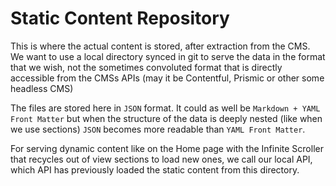 # Static Content Repository

This is where the actual content is stored, after extraction from the CMS.
We want to use a local directory synced in git to serve the data in the format that we wish, not the sometimes convoluted format that is directly accessible from the CMSs APIs (may it be Contentful, Prismic or other some headless CMS)

The files are stored here in `JSON` format. It could as well be `Markdown + YAML Front Matter` but when the structure of the data is deeply nested (like when we use sections) `JSON` becomes more readable than `YAML Front Matter`.

For serving dynamic content like on the Home page with the Infinite Scroller that recycles out of view sections to load new ones, we call our local API, which API has previously loaded the static content from this directory.